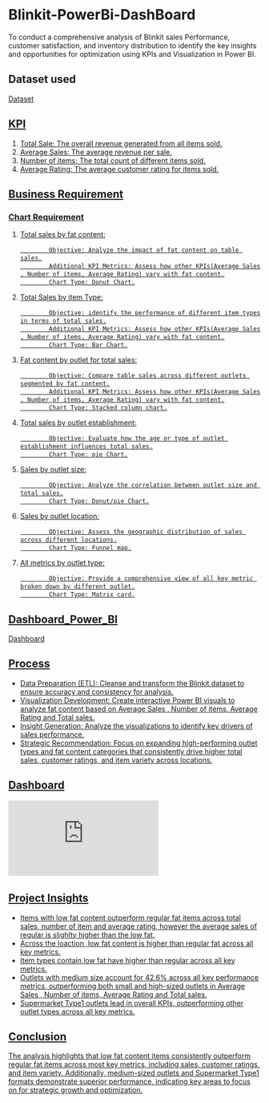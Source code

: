 # Blinkit-PowerBi-DashBoard
To conduct a comprehensive analysis of Blinkit sales Performance, customer satisfaction, and inventory distribution to identify the key insights and opportunities for optimization using KPIs and Visualization in Power BI.

## Dataset used
<a href="https://github.com/Aaaannuu/Blinkit-PowerBi-DashBoard/blob/main/BlinkIT%20Grocery%20Data.xlsx"> Dataset

## KPI
1. Total Sale: The overall revenue generated from all items sold.
2. Average Sales: The average revenue per sale.
3. Number of items: The total count of different items sold.
4. Average Rating: The average customer rating for items sold.

## Business Requirement 
### Chart Requirement
1. Total sales by fat content:
   
               Objective: Analyze the impact of fat content on table sales.
               Additional KPI Metrics: Assess how other KPIs(Average Sales , Number of items, Average Rating) vary with fat content.
               Chart Type: Donut Chart.
   
2. Total Sales by item Type:
   
               Objective: identify the performance of different item types in terms of total sales.
               Additional KPI Metrics: Assess how other KPIs(Average Sales , Number of items, Average Rating) vary with fat content.
               Chart Type: Bar Chart.
   
3. Fat content by outlet for total sales:
   
               Objective: Compare table sales across different outlets segmented by fat content.
               Additional KPI Metrics: Assess how other KPIs(Average Sales , Number of items, Average Rating) vary with fat content.
               Chart Type: Stacked column chart.
   
4. Total sales by outlet establishment:
   
               Objective: Evaluate how the age or type of outlet establishment influences total sales.
               Chart Type: pie Chart.
   
5. Sales by outlet size:
    
               Objective: Analyze the correlation between outlet size and total sales.
               Chart Type: Donut/pie Chart.
   
6. Sales by outlet location:
    
               Objective: Assess the geographic distribution of sales across different locations.
               Chart Type: Funnel map.
    
7. All metrics by outlet type:
    
               Objective: Provide a comprehensive view of all key metric broken down by different outlet.
               Chart Type: Matrix card.

## Dashboard_Power_BI
<a href="https://github.com/Aaaannuu/Blinkit-PowerBi-DashBoard/blob/main/BLINKIT.pdf"> Dashboard

## Process
- Data Preparation (ETL): Cleanse and transform the Blinkit dataset to ensure accuracy and consistency for analysis.
- Visualization Development: Create interactive Power BI visuals to analyze fat content based on Average Sales , Number of items, Average Rating and Total sales.
- Insight Generation: Analyze the visualizations to identify key drivers of sales performance.
- Strategic Recommendation: Focus on expanding high-performing outlet types and fat content categories that consistently drive higher total sales, customer ratings, and item variety across locations.

## Dashboard
![](https://github.com/Aaaannuu/Blinkit-PowerBi-DashBoard/blob/main/BLINKIT.pdf)

## Project Insights
- Items with low fat content outperform regular fat items across total sales, number of item and average rating, however the average sales of regular is slighlty higher than the low fat.
- Across the loaction, low fat content is higher than regular fat across all key metrics.
- Item types contain low fat have higher than regular across all key metrics.
- Outlets with medium size account for 42.6% across all key performance metrics, outperforming both small and high-sized outlets in Average Sales , Number of items, Average Rating and Total sales.
- Supermarket Type1 outlets lead in overall KPIs, outperforming other outlet types across all key metrics.

## Conclusion
The analysis highlights that low fat content items consistently outperform regular fat items across most key metrics, including sales, customer ratings, and item variety. Additionally, medium-sized outlets and Supermarket Type1 formats demonstrate superior performance, indicating key areas to focus on for strategic growth and optimization.
